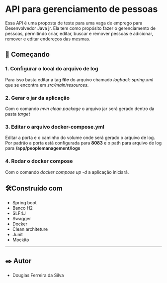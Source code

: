 # API para gerenciamento de pessoas
Essa API é uma proposta de teste para uma vaga de emprego para Desenvolvedor Java jr. Ela tem como propósito fazer o gerenciamento de pessoas, permitindo criar, editar, buscar e remover pessoas e adicionar, remover e editar endereços das mesmas.

## 🚀 Começando

### 1. Configurar o local do arquivo de log

Para isso basta editar a tag **file** do arquivo chamado *logback-spring.xml* que se encontra em *src/main/resources*.

### 2. Gerar o jar da aplicação

Com o comando *mvn clean package* o arquivo jar será gerado dentro da pasta *target*

### 3. Editar o arquivo docker-compose.yml

Editar a porta e o caminho do volume onde será gerado o arquivo de log. Por padrão a porta está configurada para **8083** e o path para arquivo de log para **/app/peoplemanagement/logs**

### 4. Rodar o docker compose

Com o comando *docker compose up -d* a aplicação iniciará.

## 🛠️Construído com

* Spring boot
* Banco H2
* SLF4J
* Swagger
* Docker
* Clean architeture
* Junit
* Mockito
---
## ✒️ Autor
* Douglas Ferreira da Silva



